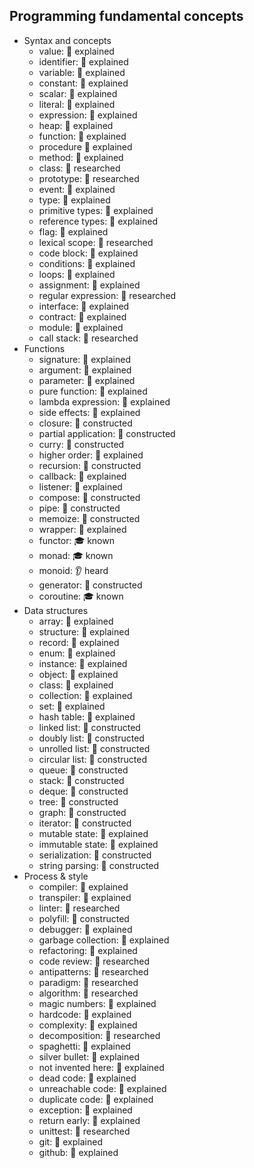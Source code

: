 ## Programming fundamental concepts

- Syntax and concepts
  - value: 🙋 explained
  - identifier: 🙋 explained
  - variable: 🙋 explained
  - constant: 🙋 explained
  - scalar: 🙋 explained
  - literal: 🙋 explained
  - expression: 🙋 explained
  - heap: 🙋 explained
  - function: 🙋 explained
  - procedure 🙋 explained
  - method: 🙋 explained
  - class: 🔬 researched
  - prototype: 🔬 researched
  - event: 🙋 explained
  - type: 🙋 explained
  - primitive types: 🙋 explained
  - reference types: 🙋 explained
  - flag: 🙋 explained
  - lexical scope: 🔬 researched
  - code block: 🙋 explained
  - conditions: 🙋 explained
  - loops: 🙋 explained
  - assignment: 🙋 explained
  - regular expression: 🔬 researched
  - interface: 🙋 explained
  - contract: 🙋 explained
  - module: 🙋 explained
  - call stack: 🔬 researched
- Functions
  - signature: 🙋 explained
  - argument: 🙋 explained
  - parameter: 🙋 explained
  - pure function: 🙋 explained
  - lambda expression: 🙋 explained
  - side effects: 🙋 explained
  - closure: 🚀 constructed
  - partial application: 🚀 constructed
  - curry: 🚀 constructed
  - higher order: 🙋 explained
  - recursion: 🚀 constructed
  - callback: 🙋 explained
  - listener: 🙋 explained
  - compose: 🚀 constructed
  - pipe: 🚀 constructed
  - memoize: 🚀 constructed
  - wrapper: 🙋 explained
  - functor: 🎓 known
  - monad: 🎓 known
  - monoid: 👂 heard
  - generator: 🚀 constructed
  - coroutine: 🎓 known
- Data structures
  - array: 🙋 explained
  - structure: 🙋 explained
  - record: 🙋 explained
  - enum: 🙋 explained
  - instance: 🙋 explained
  - object: 🙋 explained
  - class: 🙋 explained
  - collection: 🙋 explained
  - set: 🙋 explained
  - hash table: 🙋 explained
  - linked list: 🚀 constructed
  - doubly list: 🚀 constructed
  - unrolled list: 🚀 constructed
  - circular list: 🚀 constructed
  - queue: 🚀 constructed
  - stack: 🚀 constructed
  - deque: 🚀 constructed
  - tree: 🚀 constructed
  - graph: 🚀 constructed
  - iterator: 🚀 constructed
  - mutable state: 🙋 explained
  - immutable state: 🙋 explained
  - serialization: 🚀 constructed
  - string parsing: 🚀 constructed
- Process & style
  - compiler: 🙋 explained
  - transpiler: 🙋 explained
  - linter: 🔬 researched
  - polyfill: 🚀 constructed
  - debugger: 🙋 explained
  - garbage collection: 🙋 explained
  - refactoring: 🙋 explained
  - code review: 🔬 researched
  - antipatterns: 🔬 researched
  - paradigm: 🔬 researched
  - algorithm: 🔬 researched
  - magic numbers: 🙋 explained
  - hardcode: 🙋 explained
  - complexity: 🙋 explained
  - decomposition: 🔬 researched
  - spaghetti: 🙋 explained
  - silver bullet: 🙋 explained
  - not invented here: 🙋 explained
  - dead code: 🙋 explained
  - unreachable code: 🙋 explained
  - duplicate code: 🙋 explained
  - exception: 🙋 explained
  - return early: 🙋 explained
  - unittest: 🔬 researched
  - git: 🙋 explained
  - github: 🙋 explained
